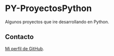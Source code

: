 # PY-ProyectosPython
 Algunos proyectos que ire desarrollando en Python.

## Contacto

[Mi perfil de GitHub](https://github.com/JoseSanchezMunoz).